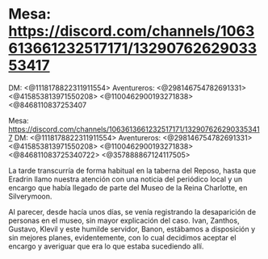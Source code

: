 # Mesa: https://discord.com/channels/1063613661232517171/1329076262903353417
DM: <@1118178822311911554>
Aventureros: <@298146754782691331> <@415853813971550208> <@1100462900193271838> <@8468110837253407

Mesa: https://discord.com/channels/1063613661232517171/1329076262903353417
DM: <@1118178822311911554>
Aventureros: <@298146754782691331> <@415853813971550208> <@1100462900193271838> <@846811083725340722> <@357888867124117505>

La tarde transcurría de forma habitual en la taberna del Reposo, hasta que Eradrin llamo nuestra atención con una noticia del periódico local y un encargo que había llegado de parte del Museo de la Reina Charlotte, en Silverymoon.

Al parecer, desde hacía unos días, se venía registrando la desaparición de personas en el museo, sin mayor explicación del caso. Ivan, Zanthos, Gustavo, Klevil y este humilde servidor, Banon, estábamos a disposición y sin mejores planes, evidentemente, con lo cual decidimos aceptar el encargo y averiguar que era lo que estaba sucediendo allí.

